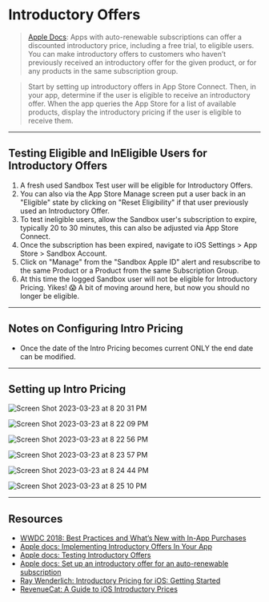 # Introductory Offers 

> [Apple Docs](https://developer.apple.com/documentation/storekit/in-app_purchase/original_api_for_in-app_purchase/subscriptions_and_offers/implementing_introductory_offers_in_your_app): Apps with auto-renewable subscriptions can offer a discounted introductory price, including a free trial, to eligible users. You can make introductory offers to customers who haven’t previously received an introductory offer for the given product, or for any products in the same subscription group.

> Start by setting up introductory offers in App Store Connect. Then, in your app, determine if the user is eligible to receive an introductory offer. When the app queries the App Store for a list of available products, display the introductory pricing if the user is eligible to receive them.

***

## Testing Eligible and InEligible Users for Introductory Offers

1. A fresh used Sandbox Test user will be eligible for Introductory Offers.
2. You can also via the App Store Manage screen put a user back in an "Eligible" state by clicking on "Reset Eligibility" if that user previously used an Introductory Offer.
3. To test ineligible users, allow the Sandbox user's subscription to expire, typically 20 to 30 minutes, this can also be adjusted via App Store Connect. 
4. Once the subscription has been expired, navigate to iOS Settings > App Store > Sandbox Account. 
5. Click on "Manage" from the "Sandbox Apple ID" alert and resubscribe to the same Product or a Product from the same Subscription Group.
6. At this time the logged Sandbox user will not be eligible for Introductory Pricing. Yikes! 😱 A bit of moving around here, but now you should no longer be eligible. 

***

## Notes on Configuring Intro Pricing 

* Once the date of the Intro Pricing becomes current ONLY the end date can be modified.

***

## Setting up Intro Pricing 

![Screen Shot 2023-03-23 at 8 20 31 PM](https://user-images.githubusercontent.com/1819208/227392454-dd9089ed-cea4-4625-a6aa-faf86d7c3f6f.png)

![Screen Shot 2023-03-23 at 8 22 09 PM](https://user-images.githubusercontent.com/1819208/227392596-fa9eac8b-4a13-45e9-a326-d61e2380bc93.png)

![Screen Shot 2023-03-23 at 8 22 56 PM](https://user-images.githubusercontent.com/1819208/227392671-9622e5a2-6003-4c21-82ab-c24e1d0fc953.png)

![Screen Shot 2023-03-23 at 8 23 57 PM](https://user-images.githubusercontent.com/1819208/227392768-fec1f467-87f9-4fe9-85e6-f9e88ebd7805.png)

![Screen Shot 2023-03-23 at 8 24 44 PM](https://user-images.githubusercontent.com/1819208/227392854-b0e14177-4bc0-45a4-a15a-7504b328232a.png)

![Screen Shot 2023-03-23 at 8 25 10 PM](https://user-images.githubusercontent.com/1819208/227392890-bb67a359-91d2-4239-8e7f-5fcc92f80488.png)


***

## Resources 

* [WWDC 2018: Best Practices and What’s New with In-App Purchases](https://developer.apple.com/videos/play/wwdc2018/704/)
* [Apple docs: Implementing Introductory Offers In Your App](https://developer.apple.com/documentation/storekit/original_api_for_in-app_purchase/subscriptions_and_offers/implementing_introductory_offers_in_your_app)
* [Apple docs: Testing Introductory Offers](https://developer.apple.com/documentation/storekit/original_api_for_in-app_purchase/subscriptions_and_offers/testing_introductory_offers)
* [Apple docs: Set up an introductory offer for an auto-renewable subscription](https://help.apple.com/app-store-connect/#/deve1d49254f)
* [Ray Wenderlich: Introductory Pricing for iOS: Getting Started](https://www.raywenderlich.com/9307-introductory-pricing-for-ios-getting-started)
* [RevenueCat: A Guide to iOS Introductory Prices](https://www.revenuecat.com/blog/ios-introductory-prices/)
